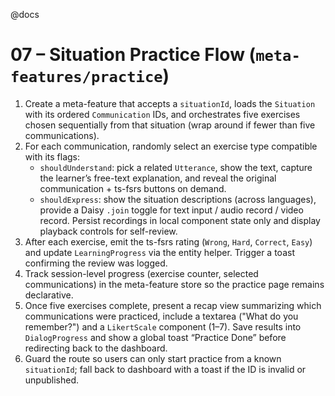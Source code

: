 @docs

# 07 – Situation Practice Flow (`meta-features/practice`)

1. Create a meta-feature that accepts a `situationId`, loads the `Situation` with its ordered `Communication` IDs, and orchestrates five exercises chosen sequentially from that situation (wrap around if fewer than five communications).
2. For each communication, randomly select an exercise type compatible with its flags:
   - `shouldUnderstand`: pick a related `Utterance`, show the text, capture the learner’s free-text explanation, and reveal the original communication + ts-fsrs buttons on demand.
   - `shouldExpress`: show the situation descriptions (across languages), provide a Daisy `.join` toggle for text input / audio record / video record. Persist recordings in local component state only and display playback controls for self-review.
3. After each exercise, emit the ts-fsrs rating (`Wrong`, `Hard`, `Correct`, `Easy`) and update `LearningProgress` via the entity helper. Trigger a toast confirming the review was logged.
4. Track session-level progress (exercise counter, selected communications) in the meta-feature store so the practice page remains declarative.
5. Once five exercises complete, present a recap view summarizing which communications were practiced, include a textarea ("What do you remember?") and a `LikertScale` component (1–7). Save results into `DialogProgress` and show a global toast “Practice Done” before redirecting back to the dashboard.
6. Guard the route so users can only start practice from a known `situationId`; fall back to dashboard with a toast if the ID is invalid or unpublished.
